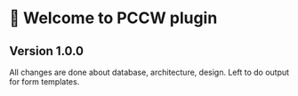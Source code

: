 # 🚀 Welcome to PCCW plugin

## Version 1.0.0

All changes are done about database, architecture, design.
Left to do output for form templates.
